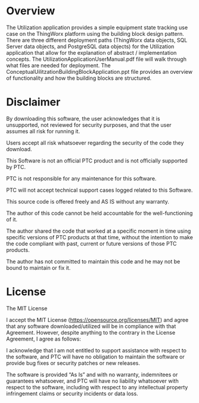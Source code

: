 # Overview
The Utilization application provides a simple equipment state tracking use case on the ThingWorx platform using the building block design pattern. There are three different deployment paths (ThingWorx data objects, SQL Server data objects, and PostgreSQL data objects) for the Utilization application that allow for the explanation of abstract / implementation concepts.  The UtilizationApplicationUserManual.pdf file will walk through what files are needed for deployment.  The ConceptualUilitzationBuildingBlockApplication.ppt file provides an overview of functionality and how the building blocks are structured.
# Disclaimer
By downloading this software, the user acknowledges that it is unsupported, not reviewed for security purposes, and that the user assumes all risk for running it.

Users accept all risk whatsoever regarding the security of the code they download.

This Software is not an official PTC product and is not officially supported by PTC.

PTC is not responsible for any maintenance for this software.

PTC will not accept technical support cases logged related to this Software.

This source code is offered freely and AS IS without any warranty. 

The author of this code cannot be held accountable for the well-functioning of it.  

The author shared the code that worked at a specific moment in time using specific versions of PTC products at that time, without the intention to make the code compliant with past, current or future versions of those PTC products.  

The author has not committed to maintain this code and he may not be bound to maintain or fix it.
# License
The MIT License

I accept the MIT License (https://opensource.org/licenses/MIT) and agree that any software downloaded/utilized will be in compliance with that Agreement. However, despite anything to the contrary in the License Agreement, I agree as follows:

I acknowledge that I am not entitled to support assistance with respect to the software, and PTC will have no obligation to maintain the software or provide bug fixes or security patches or new releases.

The software is provided “As Is” and with no warranty, indemnitees or guarantees whatsoever, and PTC will have no liability whatsoever with respect to the software, including with respect to any intellectual property infringement claims or security incidents or data loss.
